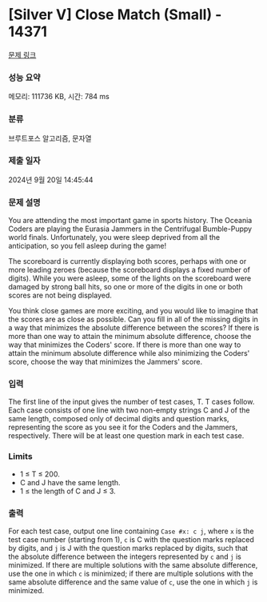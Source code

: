 # [Silver V] Close Match (Small) - 14371 

[문제 링크](https://www.acmicpc.net/problem/14371) 

### 성능 요약

메모리: 111736 KB, 시간: 784 ms

### 분류

브루트포스 알고리즘, 문자열

### 제출 일자

2024년 9월 20일 14:45:44

### 문제 설명

<p>You are attending the most important game in sports history. The Oceania Coders are playing the Eurasia Jammers in the Centrifugal Bumble-Puppy world finals. Unfortunately, you were sleep deprived from all the anticipation, so you fell asleep during the game!</p>

<p>The scoreboard is currently displaying both scores, perhaps with one or more leading zeroes (because the scoreboard displays a fixed number of digits). While you were asleep, some of the lights on the scoreboard were damaged by strong ball hits, so one or more of the digits in one or both scores are not being displayed.</p>

<p>You think close games are more exciting, and you would like to imagine that the scores are as close as possible. Can you fill in all of the missing digits in a way that minimizes the absolute difference between the scores? If there is more than one way to attain the minimum absolute difference, choose the way that minimizes the Coders' score. If there is more than one way to attain the minimum absolute difference while also minimizing the Coders' score, choose the way that minimizes the Jammers' score.</p>

### 입력 

 <p>The first line of the input gives the number of test cases, T. T cases follow. Each case consists of one line with two non-empty strings C and J of the same length, composed only of decimal digits and question marks, representing the score as you see it for the Coders and the Jammers, respectively. There will be at least one question mark in each test case.</p>

<h3>Limits</h3>

<ul>
	<li>1 ≤ T ≤ 200.</li>
	<li>C and J have the same length.</li>
	<li>1 ≤ the length of C and J ≤ 3.</li>
</ul>

### 출력 

 <p>For each test case, output one line containing <code>Case #x: c j</code>, where <code>x</code> is the test case number (starting from 1), <code>c</code> is C with the question marks replaced by digits, and <code>j</code> is J with the question marks replaced by digits, such that the absolute difference between the integers represented by <code>c</code> and <code>j</code> is minimized. If there are multiple solutions with the same absolute difference, use the one in which <code>c</code> is minimized; if there are multiple solutions with the same absolute difference and the same value of <code>c</code>, use the one in which <code>j</code> is minimized.</p>

